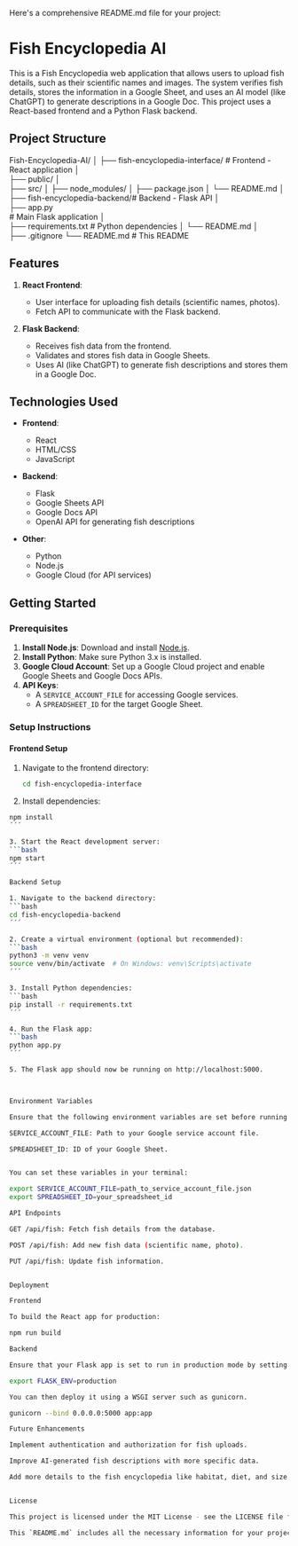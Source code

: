 Here's a comprehensive README.md file for your project:

# Fish Encyclopedia AI

This is a Fish Encyclopedia web application that allows users to upload fish details, such as their scientific names and images. The system verifies fish details, stores the information in a Google Sheet, and uses an AI model (like ChatGPT) to generate descriptions in a Google Doc. This project uses a React-based frontend and a Python Flask backend.

## Project Structure

Fish-Encyclopedia-AI/ 
│ 
├── fish-encyclopedia-interface/ # Frontend - React application 
│   
├── public/ 
│   
├── src/ 
│   ├── node_modules/ 
│   ├── package.json 
│   └── README.md
│ 
├── fish-encyclopedia-backend/# Backend - Flask API 
│   
├── app.py                    
    # Main Flask application 
│   
├── requirements.txt # Python dependencies
│   └── README.md 
│   
├── .gitignore 
└── README.md    # This README

## Features

1. **React Frontend**: 
   - User interface for uploading fish details (scientific names, photos).
   - Fetch API to communicate with the Flask backend.
  
2. **Flask Backend**: 
   - Receives fish data from the frontend.
   - Validates and stores fish data in Google Sheets.
   - Uses AI (like ChatGPT) to generate fish descriptions and stores them in a Google Doc.

## Technologies Used

- **Frontend**:
  - React
  - HTML/CSS
  - JavaScript

- **Backend**:
  - Flask
  - Google Sheets API
  - Google Docs API
  - OpenAI API for generating fish descriptions

- **Other**:
  - Python
  - Node.js
  - Google Cloud (for API services)

## Getting Started

### Prerequisites

1. **Install Node.js**: Download and install [Node.js](https://nodejs.org/).
2. **Install Python**: Make sure Python 3.x is installed.
3. **Google Cloud Account**: Set up a Google Cloud project and enable Google Sheets and Google Docs APIs.
4. **API Keys**:
   - A `SERVICE_ACCOUNT_FILE` for accessing Google services.
   - A `SPREADSHEET_ID` for the target Google Sheet.

### Setup Instructions

#### Frontend Setup

1. Navigate to the frontend directory:
   ```bash
   cd fish-encyclopedia-interface

2. Install dependencies:
```bash
npm install
´´´

3. Start the React development server:
```bash
npm start
´´´

Backend Setup

1. Navigate to the backend directory:
```bash
cd fish-encyclopedia-backend
´´´

2. Create a virtual environment (optional but recommended):
```bash
python3 -m venv venv
source venv/bin/activate  # On Windows: venv\Scripts\activate
´´´

3. Install Python dependencies:
```bash
pip install -r requirements.txt
´´´

4. Run the Flask app:
```bash
python app.py
´´´

5. The Flask app should now be running on http://localhost:5000.



Environment Variables

Ensure that the following environment variables are set before running the backend:

SERVICE_ACCOUNT_FILE: Path to your Google service account file.

SPREADSHEET_ID: ID of your Google Sheet.


You can set these variables in your terminal:

export SERVICE_ACCOUNT_FILE=path_to_service_account_file.json
export SPREADSHEET_ID=your_spreadsheet_id

API Endpoints

GET /api/fish: Fetch fish details from the database.

POST /api/fish: Add new fish data (scientific name, photo).

PUT /api/fish: Update fish information.


Deployment

Frontend

To build the React app for production:

npm run build

Backend

Ensure that your Flask app is set to run in production mode by setting:

export FLASK_ENV=production

You can then deploy it using a WSGI server such as gunicorn.

gunicorn --bind 0.0.0.0:5000 app:app

Future Enhancements

Implement authentication and authorization for fish uploads.

Improve AI-generated fish descriptions with more specific data.

Add more details to the fish encyclopedia like habitat, diet, and size.


License

This project is licensed under the MIT License - see the LICENSE file for details.

This `README.md` includes all the necessary information for your project: project structure, setup, and usage details, including how to run both the frontend and backend. Let me know if you need any additional information included!

